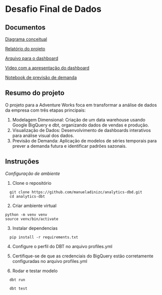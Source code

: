# Desafio Final de Dados

## Documentos

[Diagrama conceitual](/documents/conceptual_diagram_adw.pdf)

[Relatório do projeto](/documents/report_adw.pdf)

[Arquivo para o dashboard](/documents/bi_adw.pbix)

[Video com a apresentação do dashboard](https://youtu.be/iivDvnnTS80)

[Notebook de previsão de demanda](/analytics_adw/sales_analytics.ipynb)

## Resumo do projeto

O projeto para a Adventure Works foca em transformar a análise de dados da empresa com três etapas principais:

1. Modelagem Dimensional: Criação de um data warehouse usando Google BigQuery e dbt, organizando dados de vendas e produção.
2. Visualização de Dados: Desenvolvimento de dashboards interativos para análise visual dos dados.
3. Previsão de Demanda: Aplicação de modelos de séries temporais para prever a demanda futura e identificar padrões sazonais.


## Instruções

*Configuração de ambiente*

1. Clone o repositório
```
  git clone https://github.com/manueladinizc/analytics-dbd.git
  cd analytics-dbt 
```

2. Criar ambiente virtual
  ```
  python -m venv venv
  source venv/bin/activate
  ```

3. Instalar dependencias
```
  pip install -r requirements.txt
```

4. Configure o perfil do DBT no arquivo profiles.yml

5. Certifique-se de que as credenciais do BigQuery estão corretamente configuradas no arquivo profiles.yml

6. Rodar e testar modelo
```
  dbt run

  dbt test
```